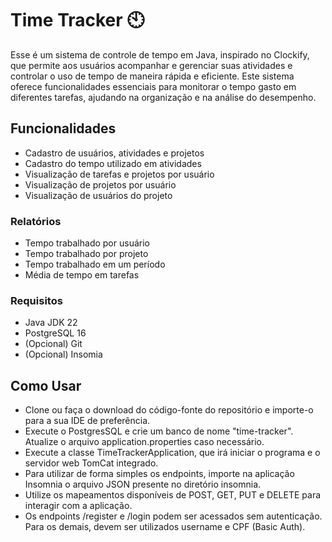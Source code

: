 # Time Tracker :clock10:
Esse é um sistema de controle de tempo em Java, inspirado no Clockify, que permite aos usuários acompanhar e gerenciar suas atividades e controlar o uso de tempo de maneira rápida e eficiente. 
Este sistema oferece funcionalidades essenciais para monitorar o tempo gasto em diferentes tarefas, ajudando na organização e na análise do desempenho.

## Funcionalidades
- Cadastro de usuários, atividades e projetos
- Cadastro do tempo utilizado em atividades
- Visualização de tarefas e projetos por usuário
- Visualização de projetos por usuário
- Visualização de usuários do projeto
### Relatórios
- Tempo trabalhado por usuário
- Tempo trabalhado por projeto
- Tempo trabalhado em um período
- Média de tempo em tarefas

### Requisitos
- Java JDK 22
- PostgreSQL 16
- (Opcional) Git
- (Opcional) Insomia 

## Como Usar
- Clone ou faça o download do código-fonte do repositório e importe-o para a sua IDE de preferência.
- Execute o PostgresSQL e crie um banco de nome "time-tracker". Atualize o arquivo application.properties caso necessário.
- Execute a classe TimeTrackerApplication, que irá iniciar o programa e o servidor web TomCat integrado.
- Para utilizar de forma simples os endpoints, importe na aplicação Insomnia o arquivo JSON presente no diretório insomnia.
- Utilize os mapeamentos disponíveis de POST, GET, PUT e DELETE para interagir com a aplicação.
- Os endpoints /register e /login podem ser acessados sem autenticação. Para os demais, devem ser utilizados username e CPF (Basic Auth).
